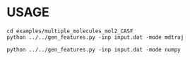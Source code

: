 
# USAGE

    cd examples/multiple_molecules_mol2_CASF
    python ../../gen_features.py -inp input.dat -mode mdtraj

    python ../../gen_features.py -inp input.dat -mode numpy
